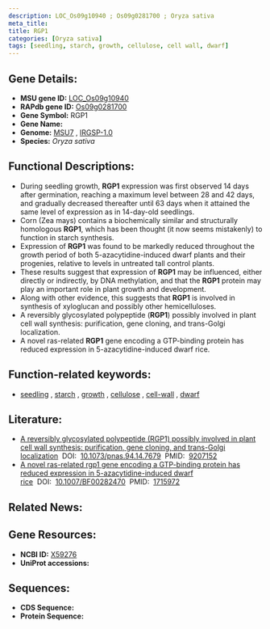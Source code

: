 ```yaml
---
description: LOC_Os09g10940 ; Os09g0281700 ; Oryza sativa
meta_title:
title: RGP1
categories: [Oryza sativa]
tags: [seedling, starch, growth, cellulose, cell wall, dwarf]
---
```


## Gene Details:
- **MSU gene ID:** [LOC_Os09g10940](http://rice.uga.edu/cgi-bin/ORF_infopage.cgi?orf=LOC_Os09g10940)  
- **RAPdb gene ID:** [Os09g0281700](https://rapdb.dna.affrc.go.jp/locus/?name=Os09g0281700)  
- **Gene Symbol:** RGP1
- **Gene Name:**
- **Genome:**  [MSU7](http://rice.uga.edu/)&nbsp;,&nbsp;[IRGSP-1.0](https://rapdb.dna.affrc.go.jp/download/irgsp1.html)
- **Species:** *Oryza sativa*

## Functional Descriptions:
   - During seedling growth, **RGP1** expression was first observed 14 days after germination, reaching a maximum level between 28 and 42 days, and gradually decreased thereafter until 63 days when it attained the same level of expression as in 14-day-old seedlings.
   - Corn (Zea mays) contains a biochemically similar and structurally homologous **RGP1**, which has been thought (it now seems mistakenly) to function in starch synthesis.
   - Expression of **RGP1** was found to be markedly reduced throughout the growth period of both 5-azacytidine-induced dwarf plants and their progenies, relative to levels in untreated tall control plants.
   - These results suggest that expression of **RGP1** may be influenced, either directly or indirectly, by DNA methylation, and that the **RGP1** protein may play an important role in plant growth and development.
   - Along with other evidence, this suggests that **RGP1** is involved in synthesis of xyloglucan and possibly other hemicelluloses.
   - A reversibly glycosylated polypeptide (**RGP1**) possibly involved in plant cell wall synthesis: purification, gene cloning, and trans-Golgi localization.
   - A novel ras-related **RGP1** gene encoding a GTP-binding protein has reduced expression in 5-azacytidine-induced dwarf rice.

## Function-related keywords:
   - [seedling](/tags/seedling/)&nbsp;,&nbsp;[starch](/tags/starch/)&nbsp;,&nbsp;[growth](/tags/growth/)&nbsp;,&nbsp;[cellulose](/tags/cellulose/)&nbsp;,&nbsp;[cell-wall](/tags/cell-wall/)&nbsp;,&nbsp;[dwarf](/tags/dwarf/)

## Literature:
   - [A reversibly glycosylated polypeptide (RGP1) possibly involved in plant cell wall synthesis: purification, gene cloning, and trans-Golgi localization](https://www.doi.org/10.1073/pnas.94.14.7679)&nbsp;&nbsp;DOI:&nbsp;&nbsp;[10.1073/pnas.94.14.7679](https://www.doi.org/10.1073/pnas.94.14.7679)&nbsp;&nbsp;PMID:&nbsp;&nbsp;[9207152](https://pubmed.ncbi.nlm.nih.gov/9207152/)
   - [A novel ras-related rgp1 gene encoding a GTP-binding protein has reduced expression in 5-azacytidine-induced dwarf rice](https://www.doi.org/10.1007/BF00282470)&nbsp;&nbsp;DOI:&nbsp;&nbsp;[10.1007/BF00282470](https://www.doi.org/10.1007/BF00282470)&nbsp;&nbsp;PMID:&nbsp;&nbsp;[1715972](https://pubmed.ncbi.nlm.nih.gov/1715972/)

## Related News:

## Gene Resources:
- **NCBI ID:**  [X59276](http://www.ncbi.nlm.nih.gov/nuccore/X59276)
- **UniProt accessions:** [](https://www.uniprot.org/uniprotkb//entry)

## Sequences:
- **CDS Sequence:**
- **Protein Sequence:**
